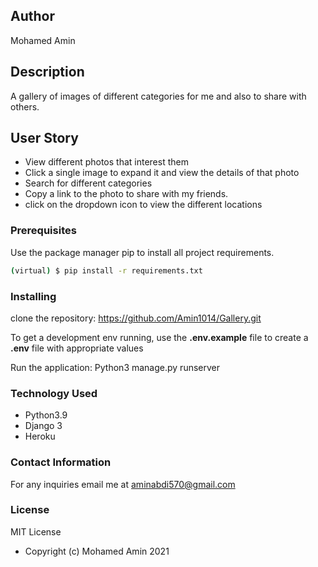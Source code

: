 ## Author
Mohamed Amin

## Description
A  gallery of images of different categories for me and also to share with others.

## User Story  

* View different photos that interest them  
* Click a single image to expand it and view the details of that photo  
* Search for different categories   
* Copy a link to the photo to share with my friends.  
* click on the dropdown icon to view the different locations 

### Prerequisites

Use the package manager pip to install all project requirements. 
```sh
(virtual) $ pip install -r requirements.txt
```

### Installing
clone the repository:
https://github.com/Amin1014/Gallery.git

To get a development env running, use the **.env.example** file to create a **.env** file with appropriate values

Run the application:
Python3 manage.py runserver

### Technology Used
* Python3.9
* Django 3
* Heroku

### Contact Information
For any inquiries email me at
aminabdi570@gmail.com

### License
MIT License
* Copyright (c) Mohamed Amin 2021